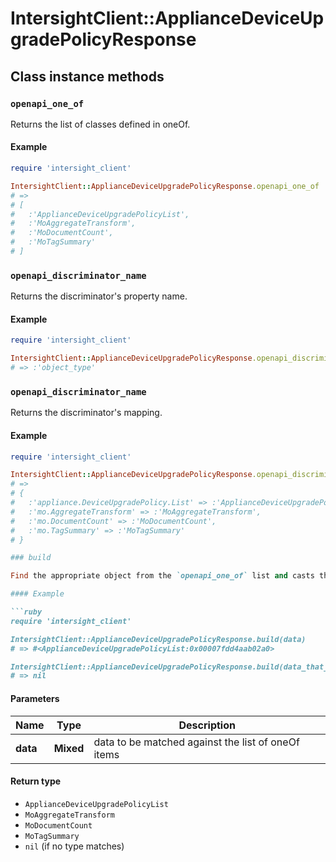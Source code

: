 # IntersightClient::ApplianceDeviceUpgradePolicyResponse

## Class instance methods

### `openapi_one_of`

Returns the list of classes defined in oneOf.

#### Example

```ruby
require 'intersight_client'

IntersightClient::ApplianceDeviceUpgradePolicyResponse.openapi_one_of
# =>
# [
#   :'ApplianceDeviceUpgradePolicyList',
#   :'MoAggregateTransform',
#   :'MoDocumentCount',
#   :'MoTagSummary'
# ]
```

### `openapi_discriminator_name`

Returns the discriminator's property name.

#### Example

```ruby
require 'intersight_client'

IntersightClient::ApplianceDeviceUpgradePolicyResponse.openapi_discriminator_name
# => :'object_type'
```

### `openapi_discriminator_name`

Returns the discriminator's mapping.

#### Example

```ruby
require 'intersight_client'

IntersightClient::ApplianceDeviceUpgradePolicyResponse.openapi_discriminator_mapping
# =>
# {
#   :'appliance.DeviceUpgradePolicy.List' => :'ApplianceDeviceUpgradePolicyList',
#   :'mo.AggregateTransform' => :'MoAggregateTransform',
#   :'mo.DocumentCount' => :'MoDocumentCount',
#   :'mo.TagSummary' => :'MoTagSummary'
# }

### build

Find the appropriate object from the `openapi_one_of` list and casts the data into it.

#### Example

```ruby
require 'intersight_client'

IntersightClient::ApplianceDeviceUpgradePolicyResponse.build(data)
# => #<ApplianceDeviceUpgradePolicyList:0x00007fdd4aab02a0>

IntersightClient::ApplianceDeviceUpgradePolicyResponse.build(data_that_doesnt_match)
# => nil
```

#### Parameters

| Name | Type | Description |
| ---- | ---- | ----------- |
| **data** | **Mixed** | data to be matched against the list of oneOf items |

#### Return type

- `ApplianceDeviceUpgradePolicyList`
- `MoAggregateTransform`
- `MoDocumentCount`
- `MoTagSummary`
- `nil` (if no type matches)

